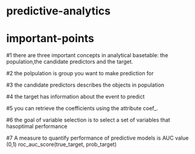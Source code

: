# predictive-analytics

# important-points
#1 there are three important concepts in analytical basetable: the population,the candidate predictors and the target.

#2 the polpulation is group you want to make prediction for

#3 the candidate predictors describes the objects in population

#4 the target has information about the event to predict

#5 you can retrieve the coefficients using the attribute coef_. 

#6 the goal of variable selection is to select a set of variables that hasoptimal performance

#7 A measure to quantify performance of predictive models is AUC value (0,1) roc_auc_score(true_target, prob_target)
